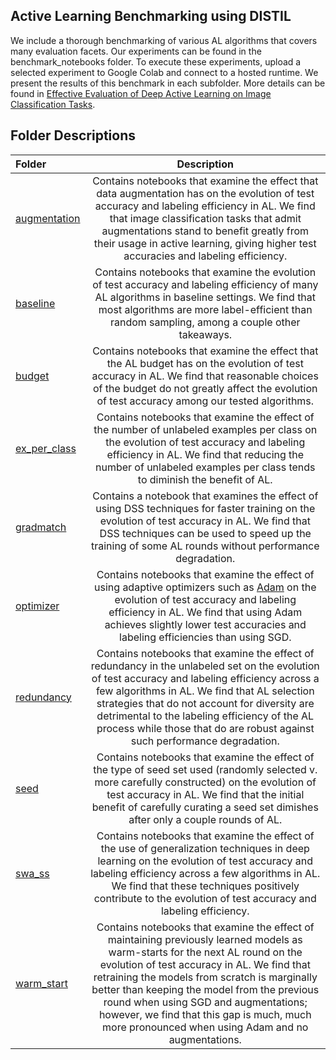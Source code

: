 ## Active Learning Benchmarking using DISTIL
We include a thorough benchmarking of various AL algorithms that covers many evaluation facets. Our experiments can be found in the benchmark_notebooks folder. To execute these experiments, upload a selected experiment to Google Colab and connect to a hosted runtime. We present the results of this benchmark in each subfolder. More details can be found in [Effective Evaluation of Deep Active Learning on Image Classification Tasks](https://arxiv.org/abs/2106.15324).

## Folder Descriptions

| Folder | Description |
| :--- | :----: |
| [augmentation](augmentation) | Contains notebooks that examine the effect that data augmentation has on the evolution of test accuracy and labeling efficiency in AL. We find that image classification tasks that admit augmentations stand to benefit greatly from their usage in active learning, giving higher test accuracies and labeling efficiency. |
| [baseline](baseline) | Contains notebooks that examine the evolution of test accuracy and labeling efficiency of many AL algorithms in baseline settings. We find that most algorithms are more label-efficient than random sampling, among a couple other takeaways. |
| [budget](budget) | Contains notebooks that examine the effect that the AL budget has on the evolution of test accuracy in AL. We find that reasonable choices of the budget do not greatly affect the evolution of test accuracy among our tested algorithms. |
| [ex_per_class](ex_per_class) | Contains notebooks that examine the effect of the number of unlabeled examples per class on the evolution of test accuracy and labeling efficiency in AL. We find that reducing the number of unlabeled examples per class tends to diminish the benefit of AL. |
| [gradmatch](gradmatch) | Contains a notebook that examines the effect of using DSS techniques for faster training on the evolution of test accuracy in AL. We find that DSS techniques can be used to speed up the training of some AL rounds without performance degradation. |
| [optimizer](optimizer) | Contains notebooks that examine the effect of using adaptive optimizers such as [Adam](https://arxiv.org/abs/1412.6980) on the evolution of test accuracy and labeling efficiency in AL. We find that using Adam achieves slightly lower test accuracies and labeling efficiencies than using SGD. |
| [redundancy](redundancy) | Contains notebooks that examine the effect of redundancy in the unlabeled set on the evolution of test accuracy and labeling efficiency across a few algorithms in AL. We find that AL selection strategies that do not account for diversity are detrimental to the labeling efficiency of the AL process while those that do are robust against such performance degradation. |
| [seed](seed) | Contains notebooks that examine the effect of the type of seed set used (randomly selected v. more carefully constructed) on the evolution of test accuracy in AL. We find that the initial benefit of carefully curating a seed set dimishes after only a couple rounds of AL. |
| [swa_ss](swa_ss) | Contains notebooks that examine the effect of the use of generalization techniques in deep learning on the evolution of test accuracy and labeling efficiency across a few algorithms in AL. We find that these techniques positively contribute to the evolution of test accuracy and labeling efficiency. |
| [warm_start](warm_start) | Contains notebooks that examine the effect of maintaining previously learned models as warm-starts for the next AL round on the evolution of test accuracy in AL. We find that retraining the models from scratch is marginally better than keeping the model from the previous round when using SGD and augmentations; however, we find that this gap is much, much more pronounced when using Adam and no augmentations. |